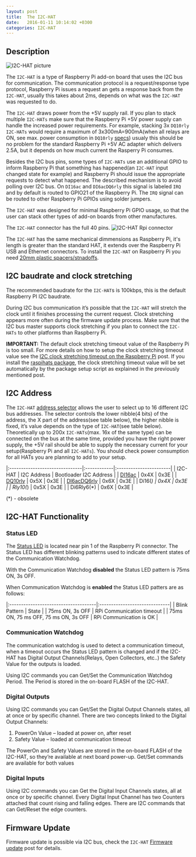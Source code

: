```yaml
---
layout: post
title:  The I2C-HAT
date:   2016-01-11 10:14:02 +0300
categories: I2C-HAT
---
```


## Description

![I2C-HAT picture]({{site.baseurl}}/images/posts/i2c-hat-marked.jpg "I2C-HAT")

The `I2C-HAT` is a type of Raspberry Pi add-on board that uses the I2C bus for communication. The communication protocol is a request/response type protocol, Raspberry Pi issues a request an gets a response back from the `I2C-HAT`, usually this takes about 2ms, depends on what was the `I2C-HAT` was requested to do.

The `I2C-HAT` draws power from the +5V supply rail. If you plan to stack multiple `I2C-HATs` make sure that the Raspberry Pi +5V power supply can handle the increased power requirements. For example, stacking 3x `DQ10rly` `I2C-HATs` would require a maximum of 3x300mA=900mA(when all relays are ON, see max. power consumption in `DQ10rly` [specs][dq10-relay-specs]) usualy this should be no problem for the standard Raspberry Pi +5V AC adapter which delivers 2.5A, but it depends on how much current the Rasperry Pi consumes.

Besides the I2C bus pins, some types of `I2C-HATs` use an additional GPIO to inform Raspberry Pi that something has happened(an `I2C-HAT` input changed state for example) and Raspberry Pi should issue the appropriate requests to detect what happened. The described mechanism is to avoid polling over I2C bus. On `DI16ac` and `DI6acDQ6rly` this signal is labeled `IRQ` and by default is routed to GPIO21 of the Raspberry Pi. The `IRQ` signal can be routed to other Raspberry Pi GPIOs using solder jumpers.

The `I2C-HAT` was designed for minimal Raspberry Pi GPIO usage, so that the user can stack other types of add-on boards from other manufactures.

The `I2C-HAT` connector has the full 40 pins.
![I2C-HAT Rpi connector]({{site.baseurl}}/images/posts/i2c-hat-rpi-connector.jpg "I2C-HAT address connector")

The `I2C-HAT` has the same mechanical dimmensions as Raspberry Pi, it's length is greater than the standard HAT, it extends over the Raspberry Pi USB and Ethernet connectors. To install the `I2C-HAT` on Raspberry Pi you need [20mm plastic spacers/stnadoffs][mounting-kit].

## I2C baudrate and clock stretching

The recommended baudrate for the `I2C-HAT`s is 100kbps, this is the default Raspberry PI I2C baudrate.

During I2C bus communication it’s possible that the `I2C-HAT` will stretch the clock until it finishes processing the current request. Clock stretching appears more often during the firmware update process. Make sure that the I2C bus master supports clock stretching if you plan to connect the `I2C-HATs` to other platforms than Raspberry Pi.

**IMPORTANT:** The default clock stretching timeout value of the Raspberry Pi is too small. For more details on how to setup the clock stretching timeout value see the [I2C clock stretching timeout on the Raspberry Pi][i2c-clkst-post] post. If you install the [raspihats package][raspihats-package], the clock stretching timeout value will be set automatically by the package setup script as explained in the previously mentioned post.

## I2C Address

The `I2C-HAT` [address selector](#description) allows the user to select up to 16 different I2C bus addresses. The selector controls the lower nibble(4 bits) of the address, the X part of the address(see table below), the higher nibble is fixed, it’s value depends on the type of `I2C-HAT`(see table below). Theoretically up to 200x `I2C-HATs`(max. 16x of the same type) can be connected on the bus at the same time, provided you have the right power supply, the +5V rail should be able to supply the necessary current for your setup(Raspberry Pi and all `I2C-HATs`). You should check power consumption for all HATs you are planning to add to your setup.

|:-------------------------------|:------------|:-----------------------|
| I2C-HAT                        | I2C Address | Bootloader I2C Address |
| [DI16ac][di16ac]               | 0x4X        | 0x3E                   |
| [DQ10rly][dq10rly]             | 0x5X        | 0x3E                   |
| [DI6acDQ6rly][di6acdq6rly]     | 0x6X        | 0x3E                   |
| Di16(*)                        | 0x4X        | 0x3E                   |
| Rly10(*)                       | 0x5X        | 0x3E                   |
| Di6Rly6(*)                     | 0x6X        | 0x3E                   |

(*) - obsolete

## I2C-HAT Functionality

### Status LED

The [Status LED](#description) is located near pin 1 of the Raspberry Pi connector.
The Status LED has different blinking patterns used to indicate different states of the Communication Watchdog.

With the Communication Watchdog **disabled** the Status LED pattern is 75ms ON, 3s OFF.

When Communication Watchdog is **enabled** the Status LED patters are as follows:

|:-------------------------------------|:------------------------------|
| Blink Pattern                        | State                         |
| 75ms ON, 3s OFF                      | RPi Communication timeout     |
| 75ms ON, 75 ms OFF, 75 ms ON, 3s OFF | RPi Communication is OK       |

### Communication Watchdog

The communication watchdog is used to detect a communication timeout, when a timeout occurs the Status LED pattern is changed and if the I2C-HAT has Digital Output Channels(Relays, Open Collectors, etc..) the Safety Value for the outputs is loaded.

Using I2C commands you can Get/Set the Communication Watchdog Period. The Period is stored in the on-board FLASH of the I2C-HAT.

### Digital Outputs

Using I2C commands you can Get/Set the Digital Output Channels states, all at once or by specific channel. There are two concepts linked to the Digital Output Channels:

  1. PowerOn Value – loaded at power on, after reset
  2. Safety Value – loaded at communication timeout

The PowerOn and Safety Values are stored in the on-board FLASH of the I2C-HAT, so they’re available at next board power-up. Get/Set commands are available for both values

### Digital Inputs

Using I2C commands you can Get the Digital Input Channels states, all at once or by specific channel. Every Digital Input Channel has two Counters attached that count rising and falling edges. There are I2C commands that can Get/Reset the edge counters.

## Firmware Update

Firmware update is possible via I2C bus, check the `I2C-HAT` [Firmware update][firmware-update-post] post for details.


[dq10-relay-specs]: {{site.baseurl}}/products/i2c-hats/dq10rly/#specs
[mounting-kit]: {{site.baseurl}}/products/i2c-hats/mounting-kit
[i2c-clkst-post]: {{site.baseurl}}/i2c-hat/2016/02/16/raspberry-pi-i2c-clock-stretch-timeout.html
[raspihats-package]: https://pypi.python.org/pypi/raspihats
[di16ac]: {{site.baseurl}}/products/i2c-hats/di16ac
[dq10rly]: {{site.baseurl}}/products/i2c-hats/dq10rly
[di6acdq6rly]: {{site.baseurl}}/products/i2c-hats/di6acdq6rly
[firmware-update-post]: {{site.baseurl}}/i2c-hat/2016/02/17/i2c-hat-firmware-update.html